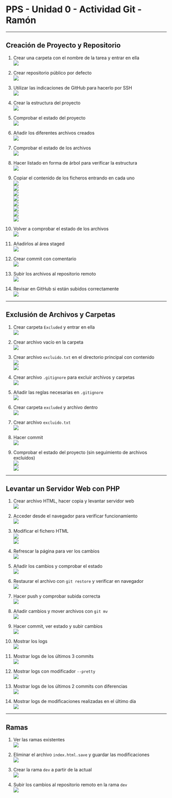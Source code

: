 # PPS - Unidad 0 - Actividad Git - Ramón

---

## Creación de Proyecto y Repositorio

1. Crear una carpeta con el nombre de la tarea y entrar en ella  
   ![](images/1.png)

1. Crear repositorio público por defecto  
   ![](images/2.png)

1. Utilizar las indicaciones de GitHub para hacerlo por SSH  
   ![](images/3.png)

1. Crear la estructura del proyecto  
   ![](images/4.png)

1. Comprobar el estado del proyecto  
   ![](images/5.png)

1. Añadir los diferentes archivos creados  
   ![](images/6.png)

1. Comprobar el estado de los archivos  
   ![](images/7.png)

1. Hacer listado en forma de árbol para verificar la estructura  
   ![](images/8.png)

1. Copiar el contenido de los ficheros entrando en cada uno  
   ![](images/9.png)  
   ![](images/10.png)  
   ![](images/11.png)  
   ![](images/12.png)  
   ![](images/13.png)  
   ![](images/14.png)  
   ![](images/15.png)  
   ![](images/16.png)

1. Volver a comprobar el estado de los archivos  
   ![](images/17.png)

1. Añadirlos al área staged  
   ![](images/18.png)

1. Crear commit con comentario  
   ![](images/19.png)

1. Subir los archivos al repositorio remoto  
   ![](images/20.png)

1. Revisar en GitHub si están subidos correctamente  
   ![](images/21.png)

---

## Exclusión de Archivos y Carpetas

1. Crear carpeta `Excluded` y entrar en ella  
   ![](images/22.png)

1. Crear archivo vacío en la carpeta  
   ![](images/23.png)

1. Crear archivo `excluido.txt` en el directorio principal con contenido  
   ![](images/24.png)  
   ![](images/25.png)

1. Crear archivo `.gitignore` para excluir archivos y carpetas  
   ![](images/26.png)

1. Añadir las reglas necesarias en `.gitignore`  
   ![](images/27.png)

1. Crear carpeta `excluded` y archivo dentro  
   ![](images/28.png)

1. Crear archivo `excluido.txt`  
   ![](images/29.png)

1. Hacer commit  
   ![](images/30.png)

1. Comprobar el estado del proyecto (sin seguimiento de archivos excluidos)  
   ![](images/31.png)  
   ![](images/32.png)

---

## Levantar un Servidor Web con PHP

1. Crear archivo HTML, hacer copia y levantar servidor web  
   ![](images/33.png)

1. Acceder desde el navegador para verificar funcionamiento  
   ![](images/34.png)

1. Modificar el fichero HTML  
   ![](images/35.png)  
   ![](images/36.png)

1. Refrescar la página para ver los cambios  
   ![](images/37.png)

1. Añadir los cambios y comprobar el estado  
   ![](images/38.png)

1. Restaurar el archivo con `git restore` y verificar en navegador  
   ![](images/39.png)

1. Hacer push y comprobar subida correcta  
   ![](images/40.png)

1. Añadir cambios y mover archivos con `git mv`  
   ![](images/41.png)

1. Hacer commit, ver estado y subir cambios  
   ![](images/42.png)

1. Mostrar los logs  
   ![](images/43.png)

1. Mostrar logs de los últimos 3 commits  
   ![](images/44.png)

1. Mostrar logs con modificador `--pretty`  
   ![](images/45.png)

1. Mostrar logs de los últimos 2 commits con diferencias  
   ![](images/46.png)

1. Mostrar logs de modificaciones realizadas en el último día  
   ![](images/47.png)

---

## Ramas

1. Ver las ramas existentes  
   ![](images/48.png)

1. Eliminar el archivo `index.html.save` y guardar las modificaciones  
   ![](images/49.png)

1. Crear la rama `dev` a partir de la actual  
   ![](images/50.png)

1. Subir los cambios al repositorio remoto en la rama `dev`  
   ![](images/51.png)
